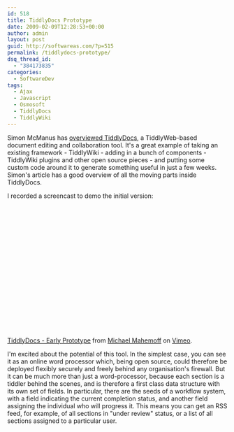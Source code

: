 ```yaml
---
id: 518
title: TiddlyDocs Prototype
date: 2009-02-09T12:28:53+00:00
author: admin
layout: post
guid: http://softwareas.com/?p=515
permalink: /tiddlydocs-prototype/
dsq_thread_id:
  - "384173835"
categories:
  - SoftwareDev
tags:
  - Ajax
  - Javascript
  - Osmosoft
  - TiddlyDocs
  - TiddlyWiki
---
```

Simon McManus has <a href="http://simonmcmanus.wordpress.com/">overviewed TiddlyDocs</a>, a TiddlyWeb-based document editing and collaboration tool. It's a great example of taking an existing framework - TiddlyWiki - adding in a bunch of components - TiddlyWiki plugins and other open source pieces - and putting some custom code around it to generate something useful in just a few weeks. Simon's article has a good overview of all the moving parts inside TiddlyDocs.

I recorded a screencast to demo the initial version:

<object width="400" height="300"><param name="allowfullscreen" value="true" /><param name="allowscriptaccess" value="always" /><param name="movie" value="http://vimeo.com/moogaloop.swf?clip_id=3109248&amp;server=vimeo.com&amp;show_title=1&amp;show_byline=1&amp;show_portrait=0&amp;color=&amp;fullscreen=1" /><embed src="http://vimeo.com/moogaloop.swf?clip_id=3109248&amp;server=vimeo.com&amp;show_title=1&amp;show_byline=1&amp;show_portrait=0&amp;color=&amp;fullscreen=1" type="application/x-shockwave-flash" allowfullscreen="true" allowscriptaccess="always" width="400" height="300"></embed></object><br /><a href="http://vimeo.com/3109248">TiddlyDocs - Early Prototype</a> from <a href="http://vimeo.com/user960717">Michael Mahemoff</a> on <a href="http://vimeo.com">Vimeo</a>.

I'm excited about the potential of this tool. In the simplest case, you can see it as an online word processor which, being open source, could therefore be deployed flexibly securely and freely behind any organisation's firewall. But it can be much more than just a word-processor, because each section is a tiddler behind the scenes, and is therefore a first class data structure with its own set of fields. In particular, there are the seeds of a workflow system, with a field indicating the current completion status, and another field assigning the individual who will progress it. This means you can get an RSS feed, for example, of all sections in "under review" status, or a list of all sections assigned to a particular user.